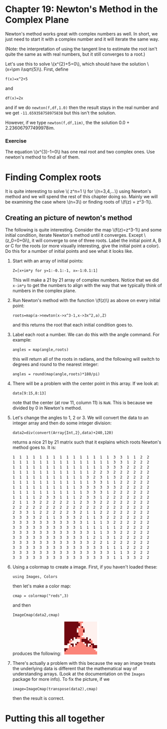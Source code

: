 Chapter 19:  Newton's Method in the Complex Plane
=========


Newton's method works great with complex numbers as well.  In short, we just need to start it with a complex number and it will iterate the same way.  

(Note: the interpretation of using the tangent line to estimate the root isn't quite the same as with real numbers, but it still converges to a root.)


Let's use this to solve \\(x^{2}+5=0\\), which should have the solution \\(x=\pm i\sqrt{5}\\).  First, define
```
f(x)=x^2+5
```

and
```
df(x)=2x
```

and if we do `newton(f,df,1.0)` then the result stays in the real number and we get `-11.659358758975838` but this isn't the solution.

However, if we type `newton(f,df,1im)`, the the solution 0.0 + 2.236067977499978im.  

### Exercise

The equation \\(x^{3}-1=0\\) has one real root and two complex ones.  Use newton's method to find all of them.  


Finding Complex roots
======

It is quite interesting to solve \\( z^n=1 \\) for \\(n=3,4,…\\) using Newton's method and we will spend the rest of this chapter doing so.  Mainly we will be examining the case where \\(n=3\\) or finding roots of \\(f(z) = z^3-1\\).  

Creating an picture of newton's method
------

The following is quite interesting.  Consider the map \\(f(z)=z^3-1\\) and some initial condition, iterate Newton's method until it converges.  Except \\(z_0=0+0i\\), it will converge to one of three roots.  Label the initial point A, B or C for the roots (or more visually interesting, give the initial point a color).  Do this for a number of initial points and see what it looks like.  

1. Start with an array of initial points:
    ```
    Z=[x+im*y for y=1:-0.1:-1, x=-1:0.1:1]
    ```

    This will make a 21 by 21 array of complex numbers.  Notice that we did `x-im*y` to get the numbers to align with the way that we typically think of numbers in the complex plane.  

2. Run Newton's method with the function \\(f(z)\\) as above on every initial point:
    ```
    roots=map(a->newton(x->x^3-1,x->3x^2,a),Z)
    ```

    and this returns the root that each initial condition goes to.  

3. Label each root a number.  We can do this with the angle command.  For example:
    ```
    angles = map(angle,roots)
    ```

    this will return all of the roots in radians, and the following will switch to degrees and round to the nearest integer:
    ```
    angles = round(map(angle,roots)*180/pi)
    ```

4. There will be a problem with the center point in this array.  If we look at:
    ```
    data[9:15,8:13]
    ```

    note that the center (at row 11, column 11) is `NaN`.  This is because we divided by 0 in Newton's method.

5. Let's change the angles to 1, 2 or 3.  We will convert the data to an integer array and then do some integer division:
    ```
    data2=div(convert(Array{Int,2},data)+240,120)
    ```

    returns a nice 21 by 21 matrix such that it explains which roots Newton's method goes to. It is:
    ```
    1  1  1  1  1  1  1  1  1  1  1  1  1  1  1  3  3  1  1  2  2
    1  1  1  1  1  1  1  1  1  1  1  1  1  1  1  3  3  1  2  2  2
    1  1  1  1  1  1  1  1  1  1  1  1  1  1  3  3  3  2  2  2  2
    1  1  1  1  1  1  1  1  1  1  1  1  2  2  3  2  2  2  2  2  2
    1  1  1  1  1  1  1  1  1  1  1  3  2  3  1  3  2  2  2  2  2
    1  1  1  1  1  1  1  1  1  1  1  1  3  3  1  1  2  2  2  2  2
    1  1  1  1  1  1  1  1  1  1  3  3  3  3  3  3  2  2  2  2  2
    1  1  1  1  1  1  1  1  1  1  1  3  3  3  1  2  2  2  2  2  2
    1  1  1  1  2  3  3  1  1  1  2  3  3  1  2  2  2  2  2  2  2
    2  1  1  3  2  2  2  2  2  1  2  3  3  2  2  2  2  2  2  2  2
    2  2  2  2  2  2  2  2  2  2  2  2  2  2  2  2  2  2  2  2  2
    2  3  3  1  2  2  2  2  2  3  2  1  1  2  2  2  2  2  2  2  2
    3  3  3  3  2  1  1  3  3  3  2  1  1  3  2  2  2  2  2  2  2
    3  3  3  3  3  3  3  3  3  3  3  1  1  1  3  2  2  2  2  2  2
    3  3  3  3  3  3  3  3  3  3  1  1  1  1  1  1  2  2  2  2  2
    3  3  3  3  3  3  3  3  3  3  3  3  1  1  3  3  2  2  2  2  2
    3  3  3  3  3  3  3  3  3  3  3  1  2  1  3  1  2  2  2  2  2
    3  3  3  3  3  3  3  3  3  3  3  3  2  2  1  2  2  2  2  2  2
    3  3  3  3  3  3  3  3  3  3  3  3  3  3  1  1  1  2  2  2  2
    3  3  3  3  3  3  3  3  3  3  3  3  3  3  3  1  1  3  2  2  2
    3  3  3  3  3  3  3  3  3  3  3  3  3  3  3  1  1  3  3  2  2
    ```

6. Using a colormap to create a image.  First, if you haven't loaded these:
    ```
    using Images, Colors
    ```

    then let's make a color map:
    ```
    cmap = colormap("reds",3)
    ```

    and then
    ```
    ImageCmap(data2,cmap)
    ```

    produces the following:
    ![plot of Newton's method in the Complex Plane](images/ch19/plot1.png)

7. There's actually a problem with this because the way an image treats the underlying data is different that the mathematical way of understanding arrays.  (Look at the documentation on the `Images` package for more info).  To fix the picture, if we
      ```
      image=ImageCmap(transpose(data2),cmap)
      ```

      then the result is correct.  



Putting this all together
=======

